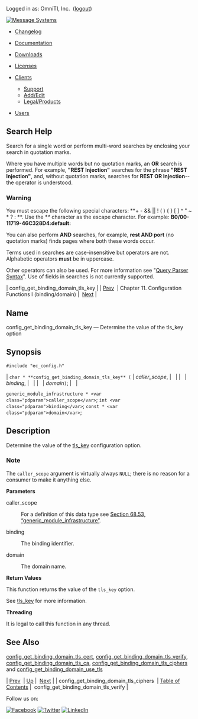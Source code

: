 Logged in as: OmniTI, Inc.  ([logout](https://support.messagesystems.com/logout.php))

[![Message Systems](https://support.messagesystems.com/images/ms-white205.png)](https://support.messagesystems.com/start.php) 

*   [Changelog](https://support.messagesystems.com/start.php?show=changelog)
*   [Documentation](https://support.messagesystems.com/docs/)
*   [Downloads](https://support.messagesystems.com/start.php)

*   [Licenses](https://support.messagesystems.com/license_summary.php)
*   <a href="">Clients</a>
    *   [Support](https://support.messagesystems.com/cs.php)
    *   [Add/Edit](https://support.messagesystems.com/edit_client.php)
    *   [Legal/Products](https://support.messagesystems.com/edit_products.php)
*   [Users](https://support.messagesystems.com/edit_customer.php)

## Search Help

Search for a single word or perform multi-word searches by enclosing your search in quotation marks.

Where you have multiple words but no quotation marks, an **OR** search is performed. For example, **"REST Injection"** searches for the phrase **"REST Injection"**, and, without quotation marks, searches for **REST OR Injection**--the operator is understood.

### Warning

You must escape the following special characters: **+ - && || ! ( ) { } [ ] ^ " ~ * ? : \**. Use the **\** character as the escape character. For example: **B0/00-11719-46C328D4\:default\:**

You can also perform **AND** searches, for example, **rest AND port** (no quotation marks) finds pages where both these words occur.

Terms used in searches are case-insensitive but operators are not. Alphabetic operators **must** be in uppercase.

Other operators can also be used. For more information see "[Query Parser Syntax](https://lucene.apache.org/core/old_versioned_docs/versions/3_0_0/queryparsersyntax.html)". Use of fields in searches is not currently supported.

| config_get_binding_domain_tls_key |
| [Prev](apis.config_get_binding_domain_tls_ciphers.php)  | Chapter 11. Configuration Functions I (binding/domain) |  [Next](apis.config_get_binding_domain_tls_verify.php) |

<a name="apis.config_get_binding_domain_tls_key"></a>
## Name

config_get_binding_domain_tls_key — Determine the value of the tls_key option

## Synopsis

`#include "ec_config.h"`

| `char * **config_get_binding_domain_tls_key** (` | <var class="pdparam">caller_scope</var>, |   |
|   | <var class="pdparam">binding</var>, |   |
|   | <var class="pdparam">domain</var>`)`; |   |

`generic_module_infrastructure * <var class="pdparam">caller_scope</var>`;
`int <var class="pdparam">binding</var>`;
`const * <var class="pdparam">domain</var>`;<a name="idp21244112"></a>
## Description

Determine the value of the [tls_key](https://support.messagesystems.com/docs/web-ref/conf.ref.tls_key.php) configuration option.

### Note

The `caller_scope` argument is virtually always `NULL`; there is no reason for a consumer to make it anything else.

**Parameters**

<dl class="variablelist">

<dt>caller_scope</dt>

<dd>

For a definition of this data type see [Section 68.53, “generic_module_infrastructure”](structs.generic_module_infrastructure.php "68.53. generic_module_infrastructure").

</dd>

<dt>binding</dt>

<dd>

The binding identifier.

</dd>

<dt>domain</dt>

<dd>

The domain name.

</dd>

</dl>

**Return Values**

This function returns the value of the `tls_key` option.

See [tls_key](https://support.messagesystems.com/docs/web-ref/conf.ref.tls_key.php) for more information.

**Threading**

It is legal to call this function in any thread.

<a name="idp21258704"></a>
## See Also

[config_get_binding_domain_tls_cert](apis.config_get_binding_domain_tls_cert.php "config_get_binding_domain_tls_cert"), [config_get_binding_domain_tls_verify](apis.config_get_binding_domain_tls_verify.php "config_get_binding_domain_tls_verify"), [config_get_binding_domain_tls_ca](apis.config_get_binding_domain_tls_ca.php "config_get_binding_domain_tls_ca"), [config_get_binding_domain_tls_ciphers](apis.config_get_binding_domain_tls_ciphers.php "config_get_binding_domain_tls_ciphers") and [config_get_binding_domain_use_tls](apis.config_get_binding_domain_use_tls.php "config_get_binding_domain_use_tls")

| [Prev](apis.config_get_binding_domain_tls_ciphers.php)  | [Up](config_get1.php) |  [Next](apis.config_get_binding_domain_tls_verify.php) |
| config_get_binding_domain_tls_ciphers  | [Table of Contents](index.php) |  config_get_binding_domain_tls_verify |

Follow us on:

[![Facebook](https://support.messagesystems.com/images/icon-facebook.png)](http://www.facebook.com/messagesystems) [![Twitter](https://support.messagesystems.com/images/icon-twitter.png)](http://twitter.com/#!/MessageSystems) [![LinkedIn](https://support.messagesystems.com/images/icon-linkedin.png)](http://www.linkedin.com/company/message-systems)